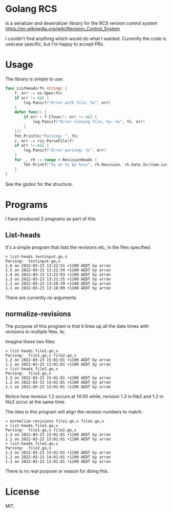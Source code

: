 # Golang RCS

Is a serializer and deserializer library for the RCS version control system https://en.wikipedia.org/wiki/Revision_Control_System

I couldn't find anything which would do what I wanted. Currently the code is usecase specific, but I'm happy
to accept PRs.

# Usage

The library is simple to use:
```go
func ListHeads(fn string) {
	f, err := os.Open(fn)
	if err != nil {
		log.Panicf("Error with file: %s", err)
	}
	defer func() {
		if err = f.Close(); err != nil {
			log.Panicf("Error closing file; %s: %s", fn, err)
		}
	}()
	fmt.Println("Parsing: ", fn)
	r, err := rcs.ParseFile(f)
	if err != nil {
		log.Panicf("Error parsing: %s", err)
	}
	for _, rh := range r.RevisionHeads {
		fmt.Printf("%s on %s by %s\n", rh.Revision, rh.Date.In(time.Local), rh.Author)
	}
}
```

See the godoc for the structure.

# Programs

I have produced 2 programs as part of this

## List-heads

It's a simple program that lists the revisions etc, in the files specified:

```shell
> list-heads testinput.go,v
Parsing:  testinput.go,v
1.6 on 2022-03-23 13:22:51 +1100 AEDT by arran
1.5 on 2022-03-23 13:22:34 +1100 AEDT by arran
1.4 on 2022-03-23 13:22:03 +1100 AEDT by arran
1.3 on 2022-03-23 13:21:35 +1100 AEDT by arran
1.2 on 2022-03-23 13:20:39 +1100 AEDT by arran
1.1 on 2022-03-23 13:18:09 +1100 AEDT by arran
```

There are currently no arguments

## normalize-revisions

The purpose of this program is that it lines up all the date times with revisions in multiple files. Ie;

Imagine these two files:

```
> list-heads file1.go,v
Parsing:  file1.go,v file2.go,v
1.2 on 2022-03-23 15:01:01 +1100 AEDT by arran
1.1 on 2022-03-23 13:01:01 +1100 AEDT by arran
> list-heads file2.go,v
Parsing:  file2.go,v
1.3 on 2022-03-23 15:01:01 +1100 AEDT by arran
1.2 on 2022-03-23 14:01:01 +1100 AEDT by arran
1.1 on 2022-03-23 13:01:01 +1100 AEDT by arran
```
Notice how revision 1.2 occurs at 14:00 while, revision 1.3 in file2 and 1.2 in file2 occur at the same time.

The idea is this program will align the revision numbers to match: 
```
> normalize-revisions file1.go,v file2.go,v 
> list-heads file1.go,v
Parsing:  file1.go,v file2.go,v
1.3 on 2022-03-23 15:01:01 +1100 AEDT by arran
1.1 on 2022-03-23 13:01:01 +1100 AEDT by arran
> list-heads file2.go,v
Parsing:  file2.go,v
1.3 on 2022-03-23 15:01:01 +1100 AEDT by arran
1.2 on 2022-03-23 14:01:01 +1100 AEDT by arran
1.1 on 2022-03-23 13:01:01 +1100 AEDT by arran
```

There is no real purpose or reason for doing this.

# License 

MIT. 